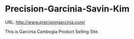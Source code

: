 # Precision-Garcinia-Savin-Kim

URL: http://www.precisiongarcinia.com/

This is Garcinia Cambogia Product Selling Site.